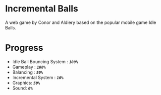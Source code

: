 # Incremental Balls
A web game by Conor and Aldiery based on the popular mobile game Idle Balls.

# Progress
- Idle Ball Bouncing System : _**`100%`**_
- Gameplay : _**`100%`**_
- Balancing :  _**`50%`**_
- Incremental System :  _**`10%`**_
- Graphics:  _**`50%`**_
- Sound:  _**`0%`**_
